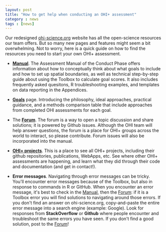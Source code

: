 ```yaml
---
layout: post
title: "How to get help when conducting an OHI+ assessment"
category : news
tags : [news]
---
```


Our redesigned [ohi-science.org](http://ohi-science.org) website has all the open-science resources our team offers. But so many new pages and features might seem a bit overwhelming. Not to worry, here is a quick guide on how to find the resources you need to start your own OHI+ assessment.  

- [**Manual**](http://ohi-science.org/manual/). The Assessment Manual of the Conduct Phase offers information about how to conceptually think about what goals to include and how to set up spatial boundaries, as well as technical step-by-step guide about using the Toolbox to calculate goal scores. It also includes frequently asked quesitons, R troubleshooting examples, and templates on data reporting in the Appendices. 

- [**Goals**](http://ohi-science.org/goals/) page. Introducing the philosophy, ideal approaches, practical guidance, and a methods comparison table that include approaches from completed OHI assessments for each goal. 

- The [**Forum**](http://ohi-science.org/forum/). The forum is a way to open a topic discussion and share solutions; it is powered by Github issues. Although the OHI team will help answer questions, the forum is a place for OHI+ groups across the world to interact, so please contribute. Forum issues will also be incorporated into the manual.

- [**OHI+ projects**](http://ohi-science.org/projects/). This is a place to see all OHI+ projects, including their github repositories, publications, WebApps, etc. See where other OHI+ assessments are happening, and learn what they did through their code and documentation (and get in contact!).

- **Error messages**. Navigating through error messages can be tricky. You'll encounter error messages because of the Toolbox, but also in response to commands in R or GitHub. When you encounter an error message, it's best to check in the [Manual](http://ohi-science.org/manual/), then the [Forum](http://ohi-science.org/forum/): if it is a Toolbox error you will find solutions to navigating around those errors. If you don't find an answer on ohi-science.org, copy-and-paste the entire error message into a search engine (example: Google). Look for responses from **StackOverflow** or **Github** where people encounter and troubleshoot the same errors you have seen. If you don't find a good solution, post to the [Forum](http://ohi-science.org/forum/)!

